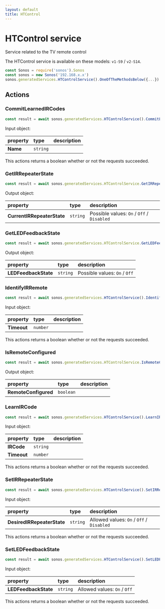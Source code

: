 ```yaml
---
layout: default
title: HTControl
---
```

# HTControl service

Service related to the TV remote control

The HTControl service is available on these models: `v1-S9` / `v2-S14`.

```js
const Sonos = require('sonos').Sonos
const sonos = new Sonos('192.168.x.x')
sonos.generatedServices.HTControlService().OneOfTheMethodsBelow({...})
```

## Actions

### CommitLearnedIRCodes

```js
const result = await sonos.generatedServices.HTControlService().CommitLearnedIRCodes({ Name:... });
```

Input object:

| property | type | description |
|:----------|:-----|:------------|
| **Name** | `string` |  |

This actions returns a boolean whether or not the requests succeeded.

### GetIRRepeaterState

```js
const result = await sonos.generatedServices.HTControlService.GetIRRepeaterState();
```

Output object:

| property | type | description |
|:----------|:-----|:------------|
| **CurrentIRRepeaterState** | `string` |  Possible values: `On` / `Off` / `Disabled` |

### GetLEDFeedbackState

```js
const result = await sonos.generatedServices.HTControlService.GetLEDFeedbackState();
```

Output object:

| property | type | description |
|:----------|:-----|:------------|
| **LEDFeedbackState** | `string` |  Possible values: `On` / `Off` |

### IdentifyIRRemote

```js
const result = await sonos.generatedServices.HTControlService().IdentifyIRRemote({ Timeout:... });
```

Input object:

| property | type | description |
|:----------|:-----|:------------|
| **Timeout** | `number` |  |

This actions returns a boolean whether or not the requests succeeded.

### IsRemoteConfigured

```js
const result = await sonos.generatedServices.HTControlService.IsRemoteConfigured();
```

Output object:

| property | type | description |
|:----------|:-----|:------------|
| **RemoteConfigured** | `boolean` |  |

### LearnIRCode

```js
const result = await sonos.generatedServices.HTControlService().LearnIRCode({ IRCode:..., Timeout:... });
```

Input object:

| property | type | description |
|:----------|:-----|:------------|
| **IRCode** | `string` |  |
| **Timeout** | `number` |  |

This actions returns a boolean whether or not the requests succeeded.

### SetIRRepeaterState

```js
const result = await sonos.generatedServices.HTControlService().SetIRRepeaterState({ DesiredIRRepeaterState:... });
```

Input object:

| property | type | description |
|:----------|:-----|:------------|
| **DesiredIRRepeaterState** | `string` |  Allowed values: `On` / `Off` / `Disabled` |

This actions returns a boolean whether or not the requests succeeded.

### SetLEDFeedbackState

```js
const result = await sonos.generatedServices.HTControlService().SetLEDFeedbackState({ LEDFeedbackState:... });
```

Input object:

| property | type | description |
|:----------|:-----|:------------|
| **LEDFeedbackState** | `string` |  Allowed values: `On` / `Off` |

This actions returns a boolean whether or not the requests succeeded.

